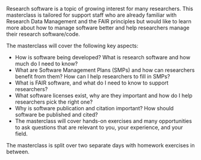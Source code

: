 Research software is a topic of growing interest for many researchers. This masterclass is tailored for support staff who are already familiar with Research Data Management and the FAIR principles but would like to learn more about how to manage software better and help researchers manage their research software/code. 

The masterclass will cover the following key aspects:

- How is software being developed? What is research software and how much do I need to know?
- What are Software Management Plans (SMPs) and how can researchers benefit from them? How can I help researchers to fill in SMPs?
- What is FAIR software, and what do I need to know to support researchers?
- What software licenses exist, why are they important and how do I help researchers pick the right one?
- Why is software publication and citation important? How should software be published and cited?
- The masterclass will cover hands-on exercises and many opportunities to ask questions that are relevant to you, your experience, and your field. 

The masterclass is split over two separate days with homework exercises in between. 

